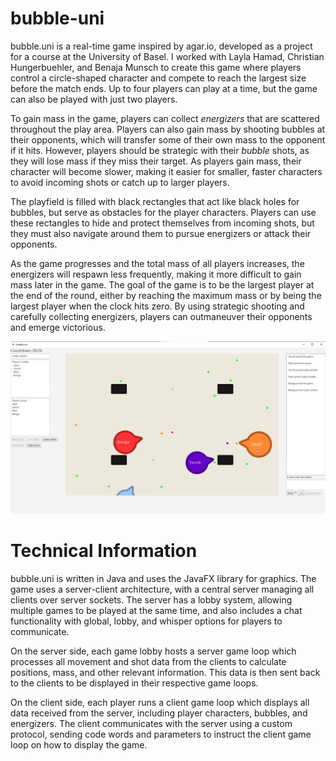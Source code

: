 # bubble-uni

bubble.uni is a real-time game inspired by agar.io, developed as a project for a course at the University of Basel. I worked with Layla Hamad, Christian Hungerbuehler, and Benaja Munsch to create this game where players control a circle-shaped character and compete to reach the largest size before the match ends. Up to four players can play at a time, but the game can also be played with just two players.

To gain mass in the game, players can collect *energizers* that are scattered throughout the play area. Players can also gain mass by shooting bubbles at their opponents, which will transfer some of their own mass to the opponent if it hits. However, players should be strategic with their *bubble* shots, as they will lose mass if they miss their target. As players gain mass, their character will become slower, making it easier for smaller, faster characters to avoid incoming shots or catch up to larger players.

The playfield is filled with black rectangles that act like black holes for bubbles, but serve as obstacles for the player characters. Players can use these rectangles to hide and protect themselves from incoming shots, but they must also navigate around them to pursue energizers or attack their opponents.

As the game progresses and the total mass of all players increases, the energizers will respawn less frequently, making it more difficult to gain mass later in the game. The goal of the game is to be the largest player at the end of the round, either by reaching the maximum mass or by being the largest player when the clock hits zero. By using strategic shooting and carefully collecting energizers, players can outmaneuver their opponents and emerge victorious.

<div>
<img width="1000" src="website/screenshot.png">
</div>

# Technical Information

bubble.uni is written in Java and uses the JavaFX library for graphics. The game uses a server-client architecture, with a central server managing all clients over server sockets. The server has a lobby system, allowing multiple games to be played at the same time, and also includes a chat functionality with global, lobby, and whisper options for players to communicate.

On the server side, each game lobby hosts a server game loop which processes all movement and shot data from the clients to calculate positions, mass, and other relevant information. This data is then sent back to the clients to be displayed in their respective game loops.

On the client side, each player runs a client game loop which displays all data received from the server, including player characters, bubbles, and energizers. The client communicates with the server using a custom protocol, sending code words and parameters to instruct the client game loop on how to display the game.
